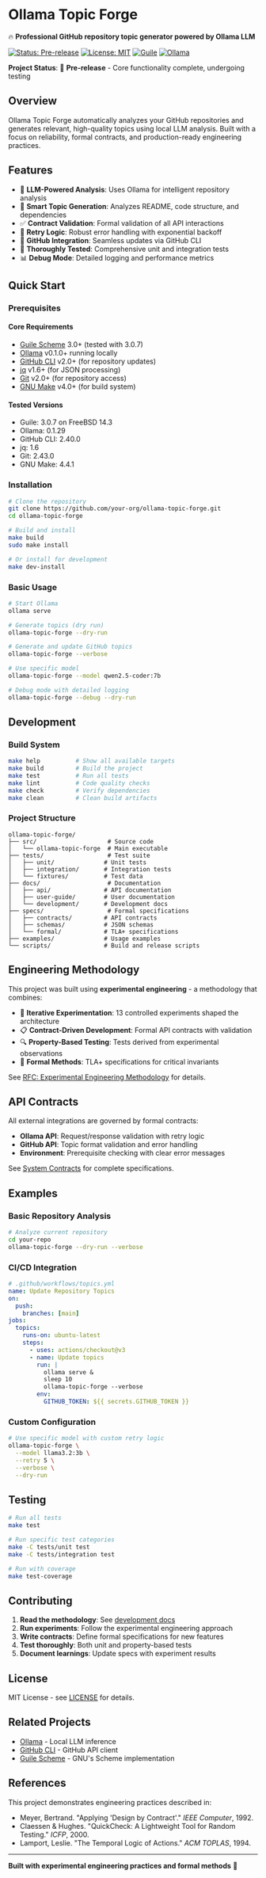 # Ollama Topic Forge

🔥 **Professional GitHub repository topic generator powered by Ollama LLM**

[![Status: Pre-release](https://img.shields.io/badge/Status-Pre--release-orange.svg)](https://github.com/your-org/ollama-topic-forge)
[![License: MIT](https://img.shields.io/badge/License-MIT-yellow.svg)](https://opensource.org/licenses/MIT)
[![Guile](https://img.shields.io/badge/Guile-3.0+-blue.svg)](https://www.gnu.org/software/guile/)
[![Ollama](https://img.shields.io/badge/Ollama-Required-green.svg)](https://ollama.ai/)

**Project Status**: 🚧 **Pre-release** - Core functionality complete, undergoing testing

## Overview

Ollama Topic Forge automatically analyzes your GitHub repositories and generates relevant, high-quality topics using local LLM analysis. Built with a focus on reliability, formal contracts, and production-ready engineering practices.

## Features

- 🤖 **LLM-Powered Analysis**: Uses Ollama for intelligent repository analysis
- 📝 **Smart Topic Generation**: Analyzes README, code structure, and dependencies
- ✅ **Contract Validation**: Formal validation of all API interactions
- 🔄 **Retry Logic**: Robust error handling with exponential backoff
- 🎯 **GitHub Integration**: Seamless updates via GitHub CLI
- 🧪 **Thoroughly Tested**: Comprehensive unit and integration tests
- 📊 **Debug Mode**: Detailed logging and performance metrics

## Quick Start

### Prerequisites

#### Core Requirements
- [Guile Scheme](https://www.gnu.org/software/guile/) 3.0+ (tested with 3.0.7)
- [Ollama](https://ollama.ai/) v0.1.0+ running locally
- [GitHub CLI](https://cli.github.com/) v2.0+ (for repository updates)
- [jq](https://jqlang.github.io/jq/) v1.6+ (for JSON processing)
- [Git](https://git-scm.com/) v2.0+ (for repository access)
- [GNU Make](https://www.gnu.org/software/make/) v4.0+ (for build system)

#### Tested Versions
- Guile: 3.0.7 on FreeBSD 14.3
- Ollama: 0.1.29
- GitHub CLI: 2.40.0
- jq: 1.6
- Git: 2.43.0
- GNU Make: 4.4.1

### Installation

```bash
# Clone the repository
git clone https://github.com/your-org/ollama-topic-forge.git
cd ollama-topic-forge

# Build and install
make build
sudo make install

# Or install for development
make dev-install
```

### Basic Usage

```bash
# Start Ollama
ollama serve

# Generate topics (dry run)
ollama-topic-forge --dry-run

# Generate and update GitHub topics
ollama-topic-forge --verbose

# Use specific model
ollama-topic-forge --model qwen2.5-coder:7b

# Debug mode with detailed logging
ollama-topic-forge --debug --dry-run
```

## Development

### Build System

```bash
make help          # Show all available targets
make build         # Build the project
make test          # Run all tests
make lint          # Code quality checks
make check         # Verify dependencies
make clean         # Clean build artifacts
```

### Project Structure

```
ollama-topic-forge/
├── src/                    # Source code
│   └── ollama-topic-forge  # Main executable
├── tests/                  # Test suite
│   ├── unit/              # Unit tests
│   ├── integration/       # Integration tests
│   └── fixtures/          # Test data
├── docs/                   # Documentation
│   ├── api/               # API documentation
│   ├── user-guide/        # User documentation
│   └── development/       # Development docs
├── specs/                  # Formal specifications
│   ├── contracts/         # API contracts
│   ├── schemas/           # JSON schemas
│   └── formal/            # TLA+ specifications
├── examples/              # Usage examples
└── scripts/               # Build and release scripts
```

## Engineering Methodology

This project was built using **experimental engineering** - a methodology that combines:

- 🧪 **Iterative Experimentation**: 13 controlled experiments shaped the architecture
- 📋 **Contract-Driven Development**: Formal API contracts with validation
- 🔍 **Property-Based Testing**: Tests derived from experimental observations
- 📐 **Formal Methods**: TLA+ specifications for critical invariants

See [RFC: Experimental Engineering Methodology](docs/development/rfc-experimental-engineering.md) for details.

## API Contracts

All external integrations are governed by formal contracts:

- **Ollama API**: Request/response validation with retry logic
- **GitHub API**: Topic format validation and error handling
- **Environment**: Prerequisite checking with clear error messages

See [System Contracts](specs/contracts/system-contracts.md) for complete specifications.

## Examples

### Basic Repository Analysis

```bash
# Analyze current repository
cd your-repo
ollama-topic-forge --dry-run --verbose
```

### CI/CD Integration

```yaml
# .github/workflows/topics.yml
name: Update Repository Topics
on:
  push:
    branches: [main]
jobs:
  topics:
    runs-on: ubuntu-latest
    steps:
      - uses: actions/checkout@v3
      - name: Update topics
        run: |
          ollama serve &
          sleep 10
          ollama-topic-forge --verbose
        env:
          GITHUB_TOKEN: ${{ secrets.GITHUB_TOKEN }}
```

### Custom Configuration

```bash
# Use specific model with custom retry logic
ollama-topic-forge \
  --model llama3.2:3b \
  --retry 5 \
  --verbose \
  --dry-run
```

## Testing

```bash
# Run all tests
make test

# Run specific test categories
make -C tests/unit test
make -C tests/integration test

# Run with coverage
make test-coverage
```

## Contributing

1. **Read the methodology**: See [development docs](docs/development/)
2. **Run experiments**: Follow the experimental engineering approach
3. **Write contracts**: Define formal specifications for new features
4. **Test thoroughly**: Both unit and property-based tests
5. **Document learnings**: Update specs with experiment results

## License

MIT License - see [LICENSE](LICENSE) for details.

## Related Projects

- [Ollama](https://ollama.ai/) - Local LLM inference
- [GitHub CLI](https://cli.github.com/) - GitHub API client
- [Guile Scheme](https://www.gnu.org/software/guile/) - GNU's Scheme implementation

## References

This project demonstrates engineering practices described in:

- Meyer, Bertrand. "Applying 'Design by Contract'." *IEEE Computer*, 1992.
- Claessen & Hughes. "QuickCheck: A Lightweight Tool for Random Testing." *ICFP*, 2000.
- Lamport, Leslie. "The Temporal Logic of Actions." *ACM TOPLAS*, 1994.

---

**Built with experimental engineering practices and formal methods** 🔬